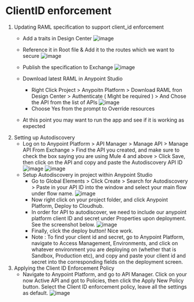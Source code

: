 # ClientID enforcement
1. Updating RAML specification to support client_id enforcement
    * Add a traits in Design Center
    ![image](https://user-images.githubusercontent.com/7286649/100786273-ed7c4500-33df-11eb-91f8-3dfd563944c0.png)

    * Reference it in Root file & Add it to the routes which we want to secure
    ![image](https://user-images.githubusercontent.com/7286649/100786420-20263d80-33e0-11eb-80df-1396b9d26959.png)

    * Publish the specification to Exchange
    ![image](https://user-images.githubusercontent.com/7286649/100143307-24dc7600-2e63-11eb-8f2b-54ebdf801f0d.png)

    * Download latest RAML in Anypoint Studio
        - Right Click Project > Anypoitn Platform > Download RAML fron Design Center > Authenticate ( Might be required ) > And Chose the API from the list of APIs
        ![image](https://user-images.githubusercontent.com/7286649/100147055-d03bf980-2e68-11eb-8169-4090e09c3b1a.png)
        - Choose Yes from the prompt to Override resources
    * At this point you may want to run the app and see if it is working as expected
2. Setting up Autodiscovery
    * Log on to Anypoint Platform > API Manager > Manage API > Manage API From Exchange > Find the API you created, and make sure to check the box saying you are using Mule 4 and above > Click Save, then click on the API and copy and paste the Autodiscovery API ID
    ![image](https://user-images.githubusercontent.com/7286649/100124455-ac1cf000-2e49-11eb-912d-9160a32b04f9.png)
    ![image](https://user-images.githubusercontent.com/7286649/100147287-2741ce80-2e69-11eb-8e8e-b51c5cd21711.png)
    * Setup Autodiscovery in project within Anypoint Studio 
        - Go to Global Elements > Click Create > Search for Autodiscovery > Paste in your API ID into the window and select your main flow under flow name.
        ![image](https://user-images.githubusercontent.com/7286649/100147843-e5fdee80-2e69-11eb-952e-7d3e1e5ccd15.png)
         - Now right click on your project folder, and click Anypoint Platform, Deploy to Cloudhub.
        - In order for API to autodiscover, we need to include our anypoint platform client ID and secret under Properties upon deployment. See the screenshot below.
        ![image](https://user-images.githubusercontent.com/7286649/100148259-83592280-2e6a-11eb-9c99-cb60a13c7e35.png)
        - Finally, click the deploy button! Nice work.
        - Note : To find your client id and secret, go to Anypoint Platform, navigate to Access Management, Environments, and click on whatever environment you are deploying on (whether that is Sandbox, Production etc), and copy and paste your client id and secret into the corresponding fields on the deployment screen.
3. Applying the Client ID Enforcement Policy
    * Navigate to Anypoint Platform, and go to API Manager. Click on your now Active API and got to Policies, then click the Apply New Policy button. Select the Client ID enforcement policy, leave all the settings as default.
    ![image](https://user-images.githubusercontent.com/7286649/100149928-db912400-2e6c-11eb-835f-73bfe5c51d1f.png)
